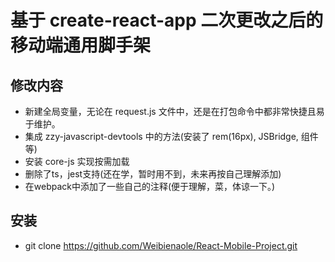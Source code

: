 # 基于 create-react-app 二次更改之后的移动端通用脚手架

## 修改内容

- 新建全局变量，无论在 request.js 文件中，还是在打包命令中都非常快捷且易于维护。
- 集成 zzy-javascript-devtools 中的方法(安装了 rem(16px), JSBridge, 组件等)
- 安装 core-js 实现按需加载
- 删除了ts，jest支持(还在学，暂时用不到，未来再按自己理解添加)
- 在webpack中添加了一些自己的注释(便于理解，菜，体谅一下。)

## 安装
- git clone https://github.com/Weibienaole/React-Mobile-Project.git